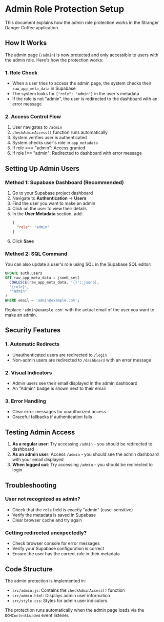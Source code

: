 # Admin Role Protection Setup

This document explains how the admin role protection works in the Stranger Danger Coffee application.

## How It Works

The admin page (`/admin`) is now protected and only accessible to users with the admin role. Here's how the protection works:

### 1. Role Check
- When a user tries to access the admin page, the system checks their `raw_app_meta_data` in Supabase
- The system looks for `{"role": "admin"}` in the user's metadata
- If the role is not "admin", the user is redirected to the dashboard with an error message

### 2. Access Control Flow
1. User navigates to `/admin`
2. `checkAdminAccess()` function runs automatically
3. System verifies user is authenticated
4. System checks user's role in `app_metadata`
5. If role === "admin": Access granted
6. If role !== "admin": Redirected to dashboard with error message

## Setting Up Admin Users

### Method 1: Supabase Dashboard (Recommended)

1. Go to your Supabase project dashboard
2. Navigate to **Authentication** → **Users**
3. Find the user you want to make an admin
4. Click on the user to view their details
5. In the **User Metadata** section, add:
   ```json
   {
     "role": "admin"
   }
   ```
6. Click **Save**

### Method 2: SQL Command

You can also update a user's role using SQL in the Supabase SQL editor:

```sql
UPDATE auth.users 
SET raw_app_meta_data = jsonb_set(
  COALESCE(raw_app_meta_data, '{}'::jsonb), 
  '{role}', 
  '"admin"'
) 
WHERE email = 'admin@example.com';
```

Replace `'admin@example.com'` with the actual email of the user you want to make an admin.

## Security Features

### 1. Automatic Redirects
- Unauthenticated users are redirected to `/login`
- Non-admin users are redirected to `/dashboard` with an error message

### 2. Visual Indicators
- Admin users see their email displayed in the admin dashboard
- An "Admin" badge is shown next to their email

### 3. Error Handling
- Clear error messages for unauthorized access
- Graceful fallbacks if authentication fails

## Testing Admin Access

1. **As a regular user**: Try accessing `/admin` - you should be redirected to dashboard
2. **As an admin user**: Access `/admin` - you should see the admin dashboard with your email displayed
3. **When logged out**: Try accessing `/admin` - you should be redirected to login

## Troubleshooting

### User not recognized as admin?
- Check that the `role` field is exactly "admin" (case-sensitive)
- Verify the metadata is saved in Supabase
- Clear browser cache and try again

### Getting redirected unexpectedly?
- Check browser console for error messages
- Verify your Supabase configuration is correct
- Ensure the user has the correct role in their metadata

## Code Structure

The admin protection is implemented in:
- `src/admin.js`: Contains the `checkAdminAccess()` function
- `src/admin.html`: Displays admin user information
- `src/style.css`: Styles for admin user indicators

The protection runs automatically when the admin page loads via the `DOMContentLoaded` event listener. 